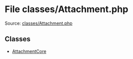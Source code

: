 File classes/Attachment.php
=========

Source: [classes/Attachment.php](https://github.com/PrestaShop/PrestaShop/blob/1.5.0.2/classes/Attachment.php)


Classes
-------

* [AttachmentCore](class.AttachmentCore.md)

